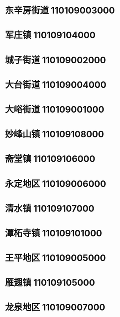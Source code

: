 # 东辛房街道 110109003000
# 军庄镇 110109104000
# 城子街道 110109002000
# 大台街道 110109004000
# 大峪街道 110109001000
# 妙峰山镇 110109108000
# 斋堂镇 110109106000
# 永定地区 110109006000
# 清水镇 110109107000
# 潭柘寺镇 110109101000
# 王平地区 110109005000
# 雁翅镇 110109105000
# 龙泉地区 110109007000
